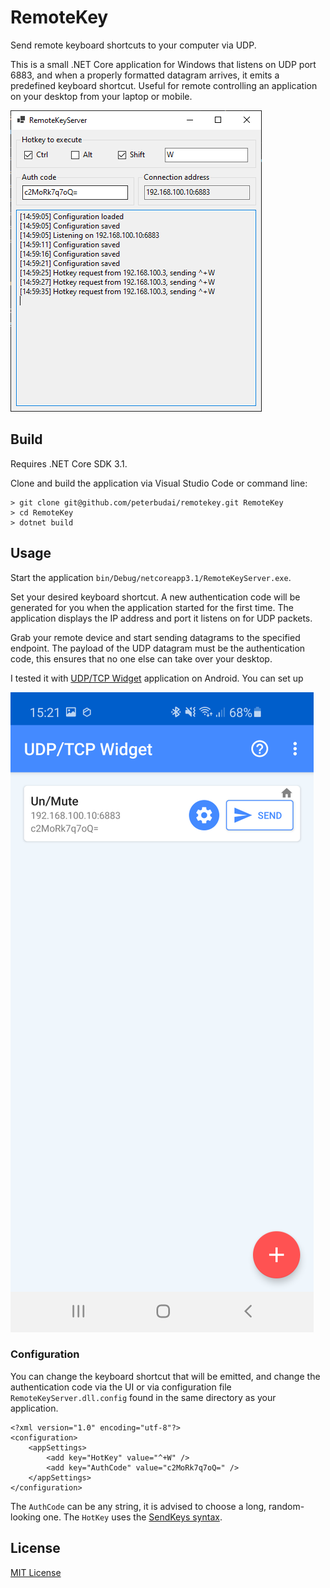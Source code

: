 # RemoteKey

Send remote keyboard shortcuts to your computer via UDP.

This is a small .NET Core application for Windows that listens on UDP port 6883, and when a properly formatted datagram arrives, it emits a predefined keyboard shortcut. Useful for remote controlling an application on your desktop from your laptop or mobile.

![Screenshot of the server application](RemoteKeyServer/doc/screenshot-server.png)

## Build

Requires .NET Core SDK 3.1.

Clone and build the application via Visual Studio Code or command line:

    > git clone git@github.com/peterbudai/remotekey.git RemoteKey
    > cd RemoteKey
    > dotnet build

## Usage

Start the application `bin/Debug/netcoreapp3.1/RemoteKeyServer.exe`.

Set your desired keyboard shortcut. A new authentication code will be generated for you when the application started for the first time. The application displays the IP address and port it listens on for UDP packets.

Grab your remote device and start sending datagrams to the specified endpoint. The payload of the UDP datagram must be the authentication code, this ensures that no one else can take over your desktop.

I tested it with [UDP/TCP Widget](https://play.google.com/store/apps/details?id=com.KJM.UDP_Widget) application on Android. You can set up 

![Screenshot of the Android app](RemoteKeyServer/doc/screenshot-android.png)


### Configuration

You can change the keyboard shortcut that will be emitted, and change the authentication code via the UI or via configuration file `RemoteKeyServer.dll.config` found in the same directory as your application.

    <?xml version="1.0" encoding="utf-8"?>
    <configuration>
        <appSettings>
            <add key="HotKey" value="^+W" />
            <add key="AuthCode" value="c2MoRk7q7oQ=" />
        </appSettings>
    </configuration>

The `AuthCode` can be any string, it is advised to choose a long, random-looking one. The `HotKey` uses the [SendKeys syntax](https://docs.microsoft.com/en-us/dotnet/api/system.windows.forms.sendkeys?view=netcore-3.1).

## License

[MIT License](LICENSE)

